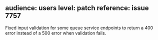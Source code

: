 audience: users
level: patch
reference: issue 7757
---

Fixed input validation for some queue service endpoints to return a 400 error instead of a 500 error when validation fails.
